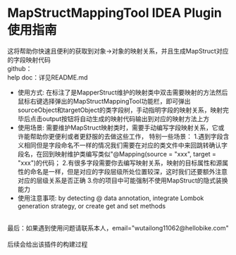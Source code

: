<h1> MapStructMappingTool IDEA Plugin 使用指南</h1>

这将帮助你快速且便利的获取到对象->对象的映射关系，并且生成MapStruct对应的字段映射代码
<br/>github：<a href="https://github.com/fuzhengwei/vo2dto"> </a>
<br/>help doc：详见README.md<br>
<ul>
<li>使用方式: 在标注了是MapperStruct维护的映射类中双击需要映射的方法然后鼠标右键选择弹出的MapStructMappingTool功能栏，即可弹出sourceObject和targetObject的类字段树，手动指明字段的映射关系，映射完毕后点击output按钮将自动生成的映射代码输出到对应的映射方法上方</li>
<li>使用场景: 需要维护MapStruct映射类时，需要手动编写字段映射关系，它或许能帮助你更便利或者更舒服的去做这些工作，
特别一些场景：
1.遇到字段含义相同但是字段命名不一样的情况我们需要在对应的类文件中来回跳转确认字段名，在回到映射维护类编写类似"@Mapping(source = "xxx", target = "xxx")的代码；
2.有很多字段需要你去编写映射关系，映射的目标属性和源属性的命名是一样，但是对应的字段层级所处位置较深，这时我们还要额外注意对应的层级关系是否正确
3.你的项目中可能强制不使用MapStruct的隐式装换能力
</li>
<li>使用注意事项: by detecting @ data annotation, integrate Lombok generation strategy, or create get and set methods</li>
</ul>
<br/>最后：如果遇到使用问题请联系本人，email="wutailong11062@hellobike.com"<br>
<br/>后续会给出该插件的构建过程<br>
